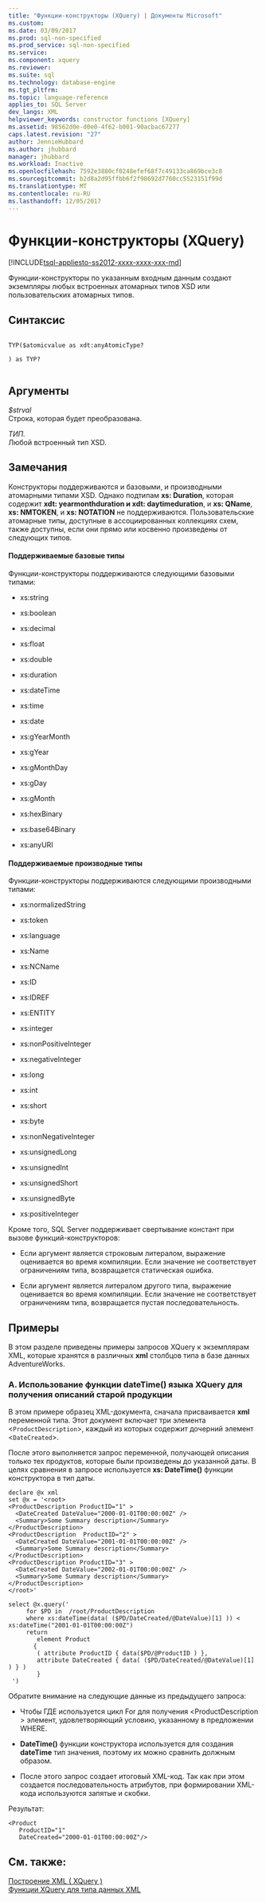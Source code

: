 ```yaml
---
title: "Функции-конструкторы (XQuery) | Документы Microsoft"
ms.custom: 
ms.date: 03/09/2017
ms.prod: sql-non-specified
ms.prod_service: sql-non-specified
ms.service: 
ms.component: xquery
ms.reviewer: 
ms.suite: sql
ms.technology: database-engine
ms.tgt_pltfrm: 
ms.topic: language-reference
applies_to: SQL Server
dev_langs: XML
helpviewer_keywords: constructor functions [XQuery]
ms.assetid: 98562d0e-d0e0-4f62-b001-90acbac67277
caps.latest.revision: "27"
author: JennieHubbard
ms.author: jhubbard
manager: jhubbard
ms.workload: Inactive
ms.openlocfilehash: 7592e3880cf0248efef68f7c49133ca869bce3c8
ms.sourcegitcommit: b2d8a2d95ffbb6f2f98692d7760cc5523151f99d
ms.translationtype: MT
ms.contentlocale: ru-RU
ms.lasthandoff: 12/05/2017
---
```

# <a name="constructor-functions-xquery"></a>Функции-конструкторы (XQuery)
[!INCLUDE[tsql-appliesto-ss2012-xxxx-xxxx-xxx-md](../includes/tsql-appliesto-ss2012-xxxx-xxxx-xxx-md.md)]

  Функции-конструкторы по указанным входным данным создают экземпляры любых встроенных атомарных типов XSD или пользовательских атомарных типов.  
  
## <a name="syntax"></a>Синтаксис  
  
```  
  
TYP($atomicvalue as xdt:anyAtomicType?  
  
) as TYP?  
  
```  
  
## <a name="arguments"></a>Аргументы  
 *$strval*  
 Строка, которая будет преобразована.  
  
 *ТИП.*  
 Любой встроенный тип XSD.  
  
## <a name="remarks"></a>Замечания  
 Конструкторы поддерживаются и базовыми, и производными атомарными типами XSD. Однако подтипам **xs: Duration**, которая содержит **xdt: yearmonthduration и xdt: daytimeduration**, и **xs: QName**, **xs: NMTOKEN**, и **xs: NOTATION** не поддерживаются. Пользовательские атомарные типы, доступные в ассоциированных коллекциях схем, также доступны, если они прямо или косвенно произведены от следующих типов.  
  
#### <a name="supported-base-types"></a>Поддерживаемые базовые типы  
 Функции-конструкторы поддерживаются следующими базовыми типами:  
  
-   xs:string  
  
-   xs:boolean  
  
-   xs:decimal  
  
-   xs:float  
  
-   xs:double  
  
-   xs:duration  
  
-   xs:dateTime  
  
-   xs:time  
  
-   xs:date  
  
-   xs:gYearMonth  
  
-   xs:gYear  
  
-   xs:gMonthDay  
  
-   xs:gDay  
  
-   xs:gMonth  
  
-   xs:hexBinary  
  
-   xs:base64Binary  
  
-   xs:anyURI  
  
#### <a name="supported-derived-types"></a>Поддерживаемые производные типы  
 Функции-конструкторы поддерживаются следующими производными типами:  
  
-   xs:normalizedString  
  
-   xs:token  
  
-   xs:language  
  
-   xs:Name  
  
-   xs:NCName  
  
-   xs:ID  
  
-   xs:IDREF  
  
-   xs:ENTITY  
  
-   xs:integer  
  
-   xs:nonPositiveInteger  
  
-   xs:negativeInteger  
  
-   xs:long  
  
-   xs:int  
  
-   xs:short  
  
-   xs:byte  
  
-   xs:nonNegativeInteger  
  
-   xs:unsignedLong  
  
-   xs:unsignedInt  
  
-   xs:unsignedShort  
  
-   xs:unsignedByte  
  
-   xs:positiveInteger  
  
 Кроме того, SQL Server поддерживает свертывание констант при вызове функций-конструкторов:  
  
-   Если аргумент является строковым литералом, выражение оценивается во время компиляции. Если значение не соответствует ограничениям типа, возвращается статическая ошибка.  
  
-   Если аргумент является литералом другого типа, выражение оценивается во время компиляции. Если значение не соответствует ограничениям типа, возвращается пустая последовательность.  
  
## <a name="examples"></a>Примеры  
 В этом разделе приведены примеры запросов XQuery к экземплярам XML, которые хранятся в различных **xml** столбцов типа в базе данных AdventureWorks.  
  
### <a name="a-using-the-datetime-xquery-function-to-retrieve-older-product-descriptions"></a>A. Использование функции dateTime() языка XQuery для получения описаний старой продукции  
 В этом примере образец XML-документа, сначала присваивается **xml** переменной типа. Этот документ включает три элемента <`ProductDescription`>, каждый из которых содержит дочерний элемент <`DateCreated`>.  
  
 После этого выполняется запрос переменной, получающей описания только тех продуктов, которые были произведены до указанной даты. В целях сравнения в запросе используется **xs: DateTime()** функции конструктора в тип даты.  
  
```  
declare @x xml  
set @x = '<root>  
<ProductDescription ProductID="1" >  
  <DateCreated DateValue="2000-01-01T00:00:00Z" />  
  <Summary>Some Summary description</Summary>  
</ProductDescription>  
<ProductDescription  ProductID="2" >  
  <DateCreated DateValue="2001-01-01T00:00:00Z" />  
  <Summary>Some Summary description</Summary>  
</ProductDescription>  
<ProductDescription ProductID="3" >  
  <DateCreated DateValue="2002-01-01T00:00:00Z" />  
  <Summary>Some Summary description</Summary>  
</ProductDescription>  
</root>'  
  
select @x.query('  
     for $PD in  /root/ProductDescription  
     where xs:dateTime(data( ($PD/DateCreated/@DateValue)[1] )) < xs:dateTime("2001-01-01T00:00:00Z")  
     return  
        element Product  
       {   
        ( attribute ProductID { data($PD/@ProductID ) },  
        attribute DateCreated { data( ($PD/DateCreated/@DateValue)[1] ) } )  
        }  
 ')  
```  
  
 Обратите внимание на следующие данные из предыдущего запроса:  
  
-   Чтобы ГДЕ используется цикл For для получения \<ProductDescription > элемент, удовлетворяющий условию, указанному в предложении WHERE.  
  
-   **DateTime()** функции конструктора используется для создания **dateTime** тип значения, поэтому их можно сравнить должным образом.  
  
-   После этого запрос создает итоговый XML-код. Так как при этом создается последовательность атрибутов, при формировании XML-кода используются запятые и скобки.  
  
 Результат:  
  
```  
<Product   
   ProductID="1"   
   DateCreated="2000-01-01T00:00:00Z"/>  
```  
  
## <a name="see-also"></a>См. также:  
 [Построение XML &#40; XQuery &#41;](../xquery/xml-construction-xquery.md)   
 [Функции XQuery для типа данных XML](../xquery/xquery-functions-against-the-xml-data-type.md)  
  
  
